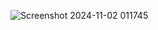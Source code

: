 ![Screenshot 2024-11-02 011745](https://github.com/user-attachments/assets/8a2fdcc5-0baa-4e8f-b2cd-3fcc3248e7a1)
